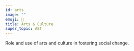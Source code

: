 ```yaml
---
id: arts
image: ""
emoji: 🎨
title: Arts & Culture
super_topic: AET
---
```


Role and use of arts and culture in fostering social change.
